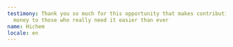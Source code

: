 ```yaml
---
testimony: Thank you so much for this opportunity that makes contribution with
  money to those who really need it easier than ever
name: Hichem
locale: en
---
```

